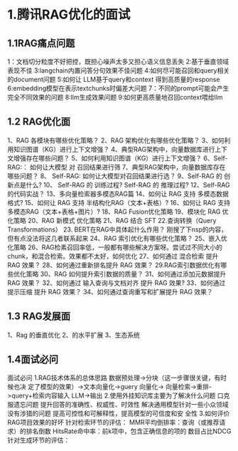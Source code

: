# 1.腾讯RAG优化的面试
## 1.1RAG痛点问题
1：文档切分粒度不好把控，既担心噪声太多又担心语义信息丢失
2:基于垂直领域表现不佳
3:langchain内置问答分句效果不佳问题
4:如何尽可能召回和query相关的document问题
5:如何让 LLM基于query和context 得到高质量的response
6:embedding模型在表示textchunks时偏差大问题
7：不同的prompt可能会产生完全不同效果的问题
8:llm生成效果问题
9:如何更高质量地召回context喂给llm
## 1.2 RAG优化面
1、RAG 各模块有哪些优化策略？
2、RAG 架构优化有哪些优化策略？
3、如何利用知识图谱（KG）进行上下文增强？
4、典型RAG架构中，向量数据库进行上下文增强存在哪些问题？
5、如何利用知识图谱（KG）进行上下文增强？
6、Self-RAG:： 如何让大模型 对 召回结果进行筛
7、典型RAG架构中，向量数据库存在哪些问题？
8、 Self-RAG: 如何让大模型对召回结果进行选？
9、Self-RAG 的 创新点是什么?
10、 Self-RAG 的 训练过程?
Self-RAG 的 推理过程?
12、Self-RAG 的代码实战？
13、多向量检索器多模态RAG篇
14、如何让 RAG 支持 多模态数据格式?
15、如何让 RAG 支持 半结构化RAG（文本+表格）?
16、如何让 RAG 支持 多模态RAG（文本+表格+图片）?
18、RAG Fusion优化策略
19、模块化 RAG 优化策略
20、RAG 新模式 优化策略
21、RAG 结合 SFT
22.查询转换（Query Transformations）
23. BERT在RAG中具体起什么作用？ 刚搜了下nsp的内容，但有点没法将这几者联系起来
24、RAG 索引优化有哪些优化策略？
25、嵌入优化策略
26、RAG检素召回率低，一般都有哪些解决方案呀。尝试过不同大小的chunk，和混合检索。效果都不太好，如何优化
27、如何通过 混合检索 提升 RAG 效果？
28、如何通过重新排名提升 RAG 效果？
29.RAG索引数据优化有哪些优化策略
30、RAG 如何提升索引数据的质量？
31、如何通过添加元数据提升 RAG 效果？
32、如何通过 输入查询与文档对齐 提升 RAG 效果?
33、如何通过 提示压缩 提升 RAG 效果？
34、如何通过查询重写和扩展提升 RAG 效果？
## 1.3 RAG发展面
1、Rag 的垂直优化
2、的水平扩展
3、生态系统

## 1.4面试必问
面试必问
1.RAG技术体系的总体思路
数据预处理->分块（这一步骤很关键，有时候也决
定了模型的效果）->文本向量化->guery 向量化->
向量检索->重排->query+检索内容输入 LLM->输出
2.使用外挂知识库主要为了解决什么问题
口克服遗忘问题
提升回答的准确性、权威性、时效性
解决通用模型针对一些小众领域没有涉猎的问题
提高可控性和可解释性，提高模型的可信度和安
全性
3.如何评价RAG项目效果的好坏
针对检索环节的评估：
MMR平均倒排率：查询（或推荐请求）的排名倒数
HitsRate命中率：前k项中，包含正确信息的项的
数目占比NDCG针对生成环节的评估：